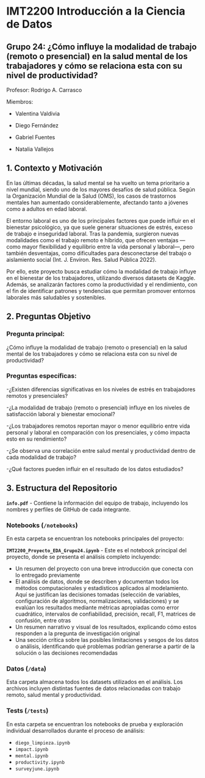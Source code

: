 # IMT2200 Introducción a la Ciencia de Datos

## Grupo 24: ¿Cómo influye la modalidad de trabajo (remoto o presencial) en la salud mental de los trabajadores y cómo se relaciona esta con su nivel de productividad?

Profesor: Rodrigo A. Carrasco

Miembros:

*  Valentina Valdivia

*  Diego Fernández

*  Gabriel Fuentes

*  Natalia Vallejos

## 1. Contexto y Motivación

En las últimas décadas, la salud mental se ha vuelto un tema prioritario a nivel mundial, siendo uno de los mayores desafíos de salud pública. Según la Organización Mundial de la Salud (OMS), los casos de trastornos mentales han aumentado considerablemente, afectando tanto a jóvenes como a adultos en edad laboral.

El entorno laboral es uno de los principales factores que puede influir en el bienestar psicológico, ya que suele generar situaciones de estrés, exceso de trabajo e inseguridad laboral. Tras la pandemia, surgieron nuevas modalidades como el trabajo remoto e híbrido, que ofrecen ventajas —como mayor flexibilidad y equilibrio entre la vida personal y laboral—, pero también desventajas, como dificultades para desconectarse del trabajo o aislamiento social (Int. J. Environ. Res. Salud Pública 2022).

Por ello, este proyecto busca estudiar cómo la modalidad de trabajo influye en el bienestar de los trabajadores, utilizando diversos datasets de Kaggle. Además, se analizarán factores como la productividad y el rendimiento, con el fin de identificar patrones y tendencias que permitan promover entornos laborales más saludables y sostenibles.

## 2. Preguntas Objetivo 

### Pregunta principal: 
¿Cómo influye la modalidad de trabajo (remoto o presencial) en la salud mental de los trabajadores y cómo se relaciona esta con su nivel de productividad?

### Preguntas específicas: 
-¿Existen diferencias significativas en los niveles de estrés en trabajadores remotos y presenciales?

-¿La modalidad de trabajo (remoto o presencial) influye en los niveles de satisfacción laboral y bienestar emocional?

-¿Los trabajadores remotos reportan mayor o menor equilibrio entre vida personal y laboral en comparación con los presenciales, y cómo impacta esto en su rendimiento?

-¿Se observa una correlación entre salud mental y productividad dentro de cada modalidad de trabajo?

-¿Qué factores pueden influir en el resultado de los datos estudiados?

## 3. Estructura del Repositorio

**`info.pdf`** - Contiene la información del equipo de trabajo, incluyendo los nombres y perfiles de GitHub de cada integrante.

### Notebooks (`/notebooks`)

En esta carpeta se encuentran los notebooks principales del proyecto:

**`IMT2200_Proyecto_EDA_Grupo24.ipynb`** - Este es el notebook principal del proyecto, donde se presenta el análisis completo incluyendo:
- Un resumen del proyecto con una breve introducción que conecta con lo entregado previamente
- El análisis de datos, donde se describen y documentan todos los métodos computacionales y estadísticos aplicados al modelamiento. Aquí se justifican las decisiones tomadas (selección de variables, configuración de algoritmos, normalizaciones, validaciones) y se evalúan los resultados mediante métricas apropiadas como error cuadrático, intervalos de confiabilidad, precisión, recall, F1, matrices de confusión, entre otras
- Un resumen narrativo y visual de los resultados, explicando cómo estos responden a la pregunta de investigación original
- Una sección crítica sobre las posibles limitaciones y sesgos de los datos o análisis, identificando qué problemas podrían generarse a partir de la solución o las decisiones recomendadas

### Datos (`/data`)

Esta carpeta almacena todos los datasets utilizados en el análisis. Los archivos incluyen distintas fuentes de datos relacionadas con trabajo remoto, salud mental y productividad.

### Tests (`/tests`)

En esta carpeta se encuentran los notebooks de prueba y exploración individual desarrollados durante el proceso de análisis:
- `diego_limpieza.ipynb`
- `impact.ipynb`
- `mental.ipynb` 
- `productivity.ipynb` 
- `surveyjune.ipynb` 
